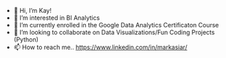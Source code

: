 - 👋 Hi, I’m Kay!
- 👀 I’m interested in BI Analytics
- 🌱 I’m currently enrolled in the Google Data Analytics Certificaton Course
- 💞️ I’m looking to collaborate on Data Visualizations/Fun Coding Projects (Python) 
- 📫 How to reach me.. https://www.linkedin.com/in/markasiar/ 

<!---
kayluvsdata/kayluvsdata is a ✨ special ✨ repository because its `README.md` (this file) appears on your GitHub profile.
You can click the Preview link to take a look at your changes.
--->
